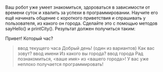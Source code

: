 Ваш робот уже умеет знакомиться, здороваться в зависимости от времени суток и
хвалить за успехи в программировании. Научите его ещё начинать общение с короткого приветствия
и спрашивать у пользователя, из какого он города. Сделайте это с помощью методов sayHello() и printCity().
Результат должен получиться таким:

Привет!
Который час?
> ввод текущего часа
Добрый день! (один из вариантов)
Как вас зовут?
> ввод имени
Из какого вы города?
> ввод города
Рад познакомиться, <ваше имя> из <вашего города>!
У вас уже неплохо получается программировать!